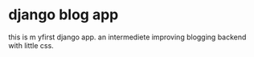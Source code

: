 # django blog app
 this is m yfirst django app.
 an intermediete improving blogging backend with little css.
 
